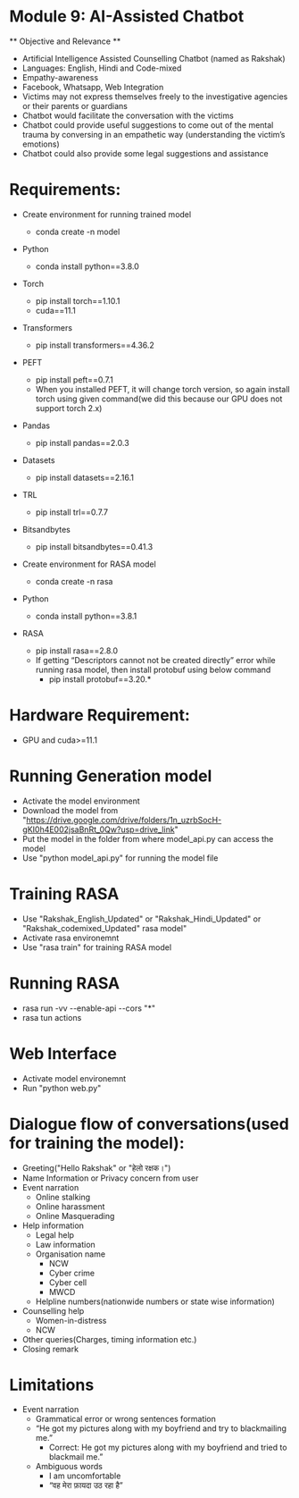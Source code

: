 # Module 9: AI-Assisted Chatbot

** Objective and Relevance **

* Artificial Intelligence Assisted Counselling Chatbot (named as Rakshak)
* Languages: English, Hindi and Code-mixed 
* Empathy-awareness
* Facebook, Whatsapp, Web Integration 
* Victims may not express themselves freely to the investigative agencies or their parents or guardians
* Chatbot would facilitate the conversation with the victims
* Chatbot could provide useful suggestions to come out of the mental trauma by conversing in an empathetic way (understanding the victim’s emotions) 
* Chatbot could also provide some legal suggestions and assistance

# Requirements:
* Create environment  for running trained model
  - conda create -n model
* Python
  - conda install python==3.8.0
* Torch
  - pip install torch==1.10.1
  - cuda==11.1
* Transformers
  - pip install transformers==4.36.2
* PEFT
  - pip install peft==0.7.1
  - When you installed PEFT, it will change torch version, so again install torch using given command(we did this because our GPU does not support torch 2.x)
* Pandas
  - pip install pandas==2.0.3
* Datasets
  - pip install datasets==2.16.1
* TRL
  - pip install trl==0.7.7
* Bitsandbytes
  - pip install bitsandbytes==0.41.3

* Create environment for RASA model
  - conda create -n rasa
* Python
  - conda install python==3.8.1 
* RASA
  - pip install rasa==2.8.0
  - If getting “Descriptors cannot not be created directly” error while running rasa model, then install protobuf using below command
    - pip install protobuf==3.20.*

# Hardware Requirement:
* GPU and cuda>=11.1

# Running Generation model
* Activate the model environment
* Download the model from "https://drive.google.com/drive/folders/1n_uzrbSocH-gKI0h4E002jsaBnRt_0Qw?usp=drive_link"
* Put the model in the folder from where model_api.py can access the model
* Use "python model_api.py" for running the model file
  
# Training RASA
* Use "Rakshak_English_Updated" or "Rakshak_Hindi_Updated" or "Rakshak_codemixed_Updated" rasa model"
* Activate rasa environemnt
* Use "rasa train" for training RASA model
  
# Running RASA
* rasa run -vv --enable-api --cors "*"
* rasa tun actions

# Web Interface
* Activate model environemnt
* Run "python web.py"
  
  
# Dialogue flow of conversations(used for training the model):
* Greeting("Hello Rakshak" or "हेलो रक्षक।")
* Name Information or Privacy concern from user
* Event narration
  - Online stalking
  - Online harassment
  - Online Masquerading
* Help information
  - Legal help
  - Law information
  - Organisation name
    - NCW
    - Cyber crime
    - Cyber cell
    - MWCD
  - Helpline numbers(nationwide numbers or state wise information)
* Counselling help
  - Women-in-distress
  - NCW
* Other queries(Charges, timing information etc.)
* Closing remark

# Limitations

* Event narration
  - Grammatical error or wrong sentences formation
  - “He got my pictures along with my boyfriend and try to blackmailing me.”
     - Correct: He got my pictures along with my boyfriend and tried to blackmail me.”
  - Ambiguous words
    - I am uncomfortable
    - “वह मेरा फ़ायदा उठ रहा है”


